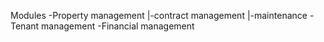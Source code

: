 Modules
 -Property management
 |-contract management
 |-maintenance
 -Tenant management
 -Financial management
 

